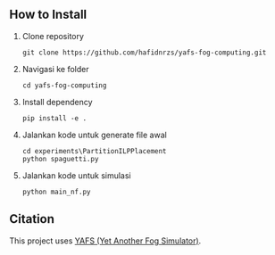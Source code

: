 ## How to Install

1. Clone repository
   ```
   git clone https://github.com/hafidnrzs/yafs-fog-computing.git
   ```
2. Navigasi ke folder
   ```
   cd yafs-fog-computing
   ```
3. Install dependency
   ```
   pip install -e .
   ```
4. Jalankan kode untuk generate file awal
   ```
   cd experiments\PartitionILPPlacement
   python spaguetti.py
   ```
5. Jalankan kode untuk simulasi
   ```
   python main_nf.py
   ```

## Citation

This project uses [YAFS (Yet Another Fog Simulator)](https://github.com/acsicuib/YAFS).
